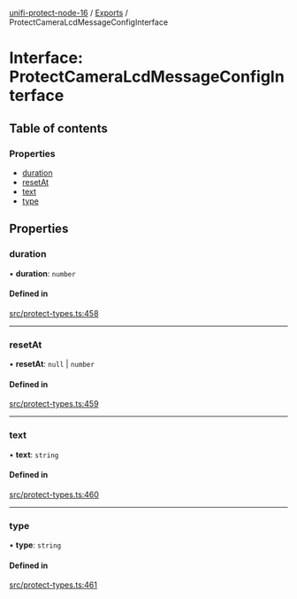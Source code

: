 [unifi-protect-node-16](../README.md) / [Exports](../modules.md) / ProtectCameraLcdMessageConfigInterface

# Interface: ProtectCameraLcdMessageConfigInterface

## Table of contents

### Properties

- [duration](ProtectCameraLcdMessageConfigInterface.md#duration)
- [resetAt](ProtectCameraLcdMessageConfigInterface.md#resetat)
- [text](ProtectCameraLcdMessageConfigInterface.md#text)
- [type](ProtectCameraLcdMessageConfigInterface.md#type)

## Properties

### duration

• **duration**: `number`

#### Defined in

[src/protect-types.ts:458](https://github.com/StranskyTeam/unifi-protect-node-16/blob/f46c6ad/src/protect-types.ts#L458)

___

### resetAt

• **resetAt**: ``null`` \| `number`

#### Defined in

[src/protect-types.ts:459](https://github.com/StranskyTeam/unifi-protect-node-16/blob/f46c6ad/src/protect-types.ts#L459)

___

### text

• **text**: `string`

#### Defined in

[src/protect-types.ts:460](https://github.com/StranskyTeam/unifi-protect-node-16/blob/f46c6ad/src/protect-types.ts#L460)

___

### type

• **type**: `string`

#### Defined in

[src/protect-types.ts:461](https://github.com/StranskyTeam/unifi-protect-node-16/blob/f46c6ad/src/protect-types.ts#L461)
